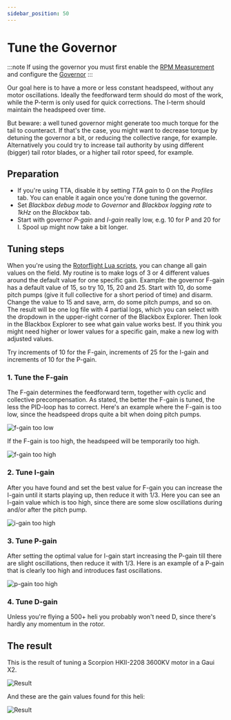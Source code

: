 ```yaml
---
sidebar_position: 50
---
```

# Tune the Governor

:::note
If using the governor you must first enable the [RPM Measurement](../setup/rpm-measurement.mdx) and configure the [Governor](../setup/governor.md) 
:::

Our goal here is to have a more or less constant headspeed, without any motor oscillations. Ideally the feedforward term should do most of the work, while the P-term is only used for quick corrections. The I-term should maintain the headspeed over time. 

But beware: a well tuned governor might generate too much torque for the tail to counteract. If that's the case, you might want to decrease torque by detuning the governor a bit, or reducing the collective range, for example. Alternatively you could try to increase tail authority by using different (bigger) tail rotor blades, or a higher tail rotor speed, for example.

## Preparation

- If you're using TTA, disable it by setting *TTA gain* to 0 on the *Profiles* tab. You can enable it again once you're done tuning the governor.
- Set *Blackbox debug mode* to *Governor* and *Blackbox logging rate* to *1kHz* on the *Blackbox* tab.
- Start with governor *P-gain* and *I-gain* really low, e.g. 10 for P and 20 for I. Spool up might now take a bit longer.

## Tuning steps

When you're using the [Rotorflight Lua scripts](../setup/lua-scripts.mdx), you can change all gain values on the field. My routine is to make logs of 3 or 4 different values around the default value for one specific gain. Example: the governor F-gain has a default value of 15, so try 10, 15, 20 and 25. Start with 10, do some pitch pumps (give it full collective for a short period of time) and disarm. Change the value to 15 and save, arm, do some pitch pumps, and so on. The result will be one log file with 4 partial logs, which you can select with the dropdown in the upper-right corner of the Blackbox Explorer. Then look in the Blackbox Explorer to see what gain value works best. If you think you might need higher or lower values for a specific gain, make a new log with adjusted values.

Try increments of 10 for the F-gain, increments of 25 for the I-gain and increments of 10 for the P-gain.

### 1. Tune the F-gain
The F-gain determines the feedforward term, together with cyclic and collective precompensation. As stated, the better the F-gain is tuned, the less the PID-loop has to correct. Here's an example where the F-gain is too low, since the headspeed drops quite a bit when doing pitch pumps.

![f-gain too low](./img/gov-f-gain-too-low.png)

If the F-gain is too high, the headspeed will be temporarily too high.

![f-gain too high](./img/gov-f-gain-too-high.png)

### 2. Tune I-gain
After you have found and set the best value for F-gain you can increase the I-gain until it starts playing up, then reduce it with 1/3. Here you can see an I-gain value which is too high, since there are some slow oscillations during and/or after the pitch pump.

![i-gain too high](./img/gov-i-gain-too-high.png)

### 3. Tune P-gain
After setting the optimal value for I-gain start increasing the P-gain till there are slight oscillations, then reduce it with 1/3. Here is an example of a P-gain that is clearly too high and introduces fast oscillations.

![p-gain too high](./img/gov-p-gain-too-high.png)

### 4. Tune D-gain 
Unless you're flying a 500+ heli you probably won't need D, since there's hardly any momentum in the rotor.

## The result
This is the result of tuning a Scorpion HKII-2208 3600KV motor in a Gaui X2.

![Result](./img/gov-result-graph.png)

And these are the gain values found for this heli:

![Result](./img/gov-result.png)